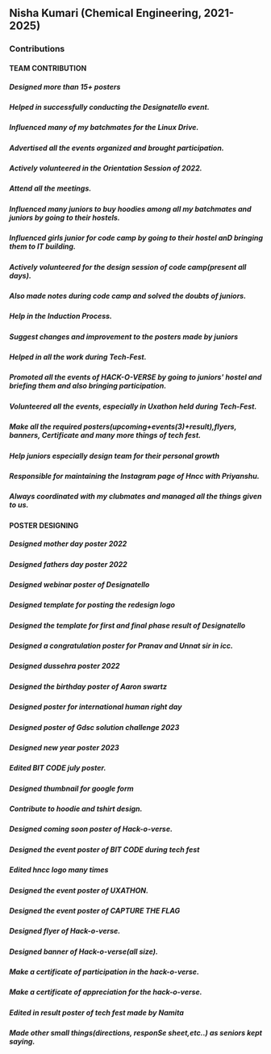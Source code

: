 ## Nisha Kumari (Chemical Engineering, 2021-2025)

###  Contributions

#### TEAM CONTRIBUTION

##### Designed more than 15+ posters
##### Helped in successfully conducting the Designatello event.
##### Influenced many of my batchmates for the Linux Drive.
##### Advertised all the events organized and brought participation.
##### Actively volunteered in the Orientation Session of 2022.
##### Attend all the meetings.
##### Influenced many juniors to buy hoodies among all my batchmates and juniors by going to their hostels.
##### Influenced girls junior for code camp by going to their hostel anD bringing them to IT building.
##### Actively volunteered for the design session of code camp(present all days).
##### Also made notes during code camp and solved the doubts of juniors.
##### Help in the Induction Process.
##### Suggest changes and improvement to the posters made by juniors
##### Helped in all the work during Tech-Fest.
##### Promoted all the events of HACK-O-VERSE by going to juniors' hostel and briefing them and also bringing participation.
##### Volunteered all the events, especially in Uxathon held during Tech-Fest.
##### Make all the required posters(upcoming+events(3)+result),flyers, banners, Certificate and many more things of tech fest.
##### Help juniors especially design team for their personal growth
##### Responsible for maintaining the Instagram page of Hncc with Priyanshu.
##### Always coordinated with my clubmates and managed all the things given to us.

#### POSTER DESIGNING



##### Designed mother day poster 2022

##### Designed fathers day poster 2022

##### Designed webinar poster of Designatello

##### Designed template for posting the redesign logo

##### Designed the template for first and final phase result of Designatello

##### Designed a congratulation poster for Pranav and Unnat sir in icc.

##### Designed dussehra poster 2022

##### Designed the birthday poster of Aaron swartz

##### Designed poster for international human right day

##### Designed poster of Gdsc solution challenge 2023

##### Designed new year poster 2023

##### Edited BIT CODE july poster.

##### Designed thumbnail for google form 

##### Contribute to hoodie and tshirt design.

##### Designed coming soon poster of Hack-o-verse.

##### Designed the event poster of BIT CODE during tech fest

##### Edited hncc logo many times

##### Designed the event poster of UXATHON.

##### Designed the event poster of CAPTURE THE FLAG

##### Designed flyer of Hack-o-verse.

##### Designed banner of Hack-o-verse(all size).

##### Make a certificate of participation in the hack-o-verse.

##### Make a certificate of appreciation for the hack-o-verse.

##### Edited in result poster of tech fest made by Namita

##### Made other small things(directions, responSe sheet,etc..) as seniors kept saying.
